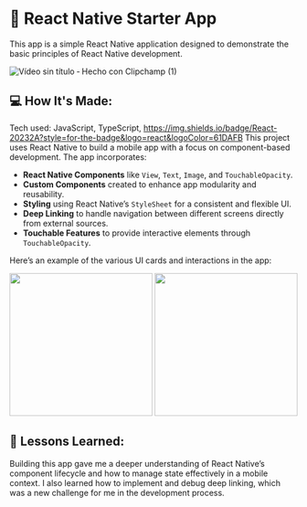 # 📱 React Native Starter App

This app is a simple React Native application designed to demonstrate the basic principles of React Native development.

![Vídeo sin título ‐ Hecho con Clipchamp (1)](https://github.com/user-attachments/assets/61d4f718-cacc-4443-a2c2-cd5ff2482db2)

## 💻 How It's Made:

Tech used: JavaScript, TypeScript, https://img.shields.io/badge/React-20232A?style=for-the-badge&logo=react&logoColor=61DAFB
This project uses React Native to build a mobile app with a focus on component-based development. The app incorporates:

- **React Native Components** like `View`, `Text`, `Image`, and `TouchableOpacity`.
- **Custom Components** created to enhance app modularity and reusability.
- **Styling** using React Native’s `StyleSheet` for a consistent and flexible UI.
- **Deep Linking** to handle navigation between different screens directly from external sources.
- **Touchable Features** to provide interactive elements through `TouchableOpacity`.

Here’s an example of the various UI cards and interactions in the app:

<img src="https://github.com/user-attachments/assets/149894fd-0b89-4f93-abc4-ae1aef488a92" width="250">
<img src="https://github.com/user-attachments/assets/a855c430-8043-49fb-bf9b-f740e412a385" width="250">

## 🧠 Lessons Learned:

Building this app gave me a deeper understanding of React Native’s component lifecycle and how to manage state effectively in a mobile context. I also learned how to implement and debug deep linking, which was a new challenge for me in the development process.













